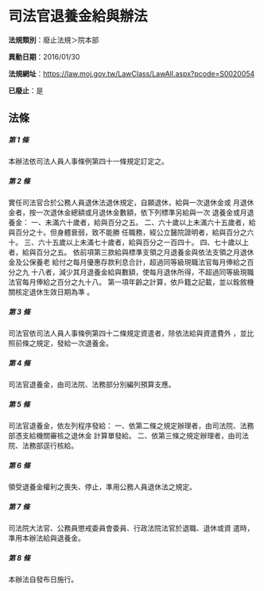 # 司法官退養金給與辦法

**法規類別**：廢止法規＞院本部

**異動日期**：2016/01/30  

**法規網址**：https://law.moj.gov.tw/LawClass/LawAll.aspx?pcode=S0020054

**已廢止**：是



## 法條
##### 第 1 條
本辦法依司法人員人事條例第四十一條規定訂定之。

##### 第 2 條
實任司法官合於公務人員退休法退休規定，自願退休，給與一次退休金或
月退休金者，按一次退休金總額或月退休金數額，依下列標準另給與一次
退養金或月退養金：
一、未滿六十歲者，給與百分之五。
二、六十歲以上未滿六十五歲者，給與百分之十。但身體衰弱，致不能勝
    任職務，經公立醫院證明者，給與百分之六十。
三、六十五歲以上未滿七十歲者，給與百分之一百四十。
四、七十歲以上者，給與百分之五。
依前項第三款給與標準支領之月退養金與依法支領之月退休金及公保養老
給付之每月優惠存款利息合計，超過同等級現職法官每月俸給之百分之九
十八者，減少其月退養金給與數額，使每月退休所得，不超過同等級現職
法官每月俸給之百分之九十八。
第一項年齡之計算，依戶籍之記載，並以銓敘機關核定退休生效日期為準
。


##### 第 3 條
司法官依司法人員人事條例第四十二條規定資遣者，除依法給與資遣費外
，並比照前條之規定，發給一次退養金。

##### 第 4 條
司法官退養金，由司法院、法務部分別編列預算支應。

##### 第 5 條
司法官退養金，依左列程序發給：
一、依第二條之規定辦理者，由司法院、法務部憑支給機關審核之退休金
    計算單發給。
二、依第三條之規定辦理者，由司法院、法務部逕行核給。


##### 第 6 條
領受退養金權利之喪失、停止，準用公務人員退休法之規定。

##### 第 7 條
司法院大法官、公務員懲戒委員會委員、行政法院法官於退職、退休或資
遣時，準用本辦法給與退養金。


##### 第 8 條
本辦法自發布日施行。



